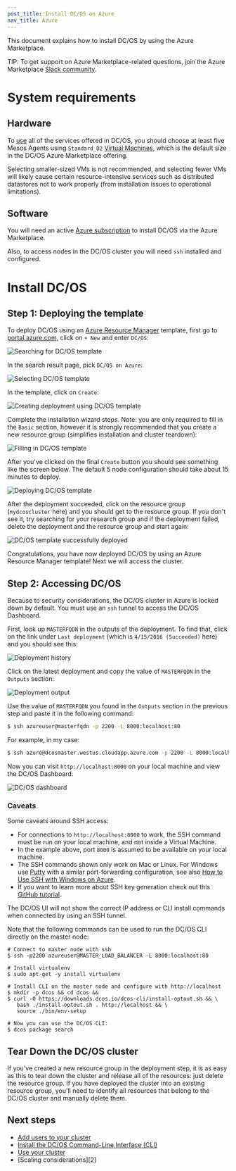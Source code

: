 ```yaml
---
post_title: Install DC/OS on Azure
nav_title: Azure
---
```


This document explains how to install DC/OS by using the Azure Marketplace.

TIP: To get support on Azure Marketplace-related questions, join the Azure Marketplace [Slack community](http://join.marketplace.azure.com).

# System requirements

## Hardware

To [use](/docs/1.7/usage/) all of the services offered in DC/OS, you should choose at least five Mesos Agents using `Standard_D2` [Virtual Machines](https://azure.microsoft.com/en-us/pricing/details/virtual-machines/), which is the default size in the DC/OS Azure Marketplace offering.

Selecting smaller-sized VMs is not recommended, and selecting fewer VMs will likely cause certain resource-intensive services such as distributed datastores not to work properly (from installation issues to operational limitations).

## Software

You will need an active [Azure subscription](https://azure.microsoft.com/en-us/pricing/purchase-options/) to install DC/OS via the Azure Marketplace.

Also, to access nodes in the DC/OS cluster you will need `ssh` installed and configured.

# Install DC/OS

## Step 1: Deploying the template

To deploy DC/OS using an [Azure Resource Manager](https://azure.microsoft.com/en-us/documentation/articles/resource-group-overview/) template, first go to [portal.azure.com](https://portal.azure.com/), click on `+ New` and enter `DC/OS`:

![Searching for DC/OS template](../img/dcos-azure-marketplace-step1a.png)

In the search result page, pick `DC/OS on Azure`:

![Selecting DC/OS template](../img/dcos-azure-marketplace-step1b.png)

In the template, click on `Create`:

![Creating deployment using DC/OS template](../img/dcos-azure-marketplace-step1c.png)

Complete the installation wizard steps. Note: you are only required to fill in the `Basic` section, however it is strongly recommended that you create a new resource group (simplifies installation and cluster teardown):

![Filling in DC/OS template](../img/dcos-azure-marketplace-step1d.png)

After you've clicked on the final `Create` button you should see something like the screen below. The default 5 node configuration should take about 15 minutes to deploy.

![Deploying DC/OS template](../img/dcos-azure-marketplace-step1e.png)

After the deployment succeeded, click on the resource group (`mydcoscluster` here) and you should get to the resource group. If you don't see it, try searching for your research group and if the deployment failed, delete the deployment and the resource group and start again:

![DC/OS template successfully deployed](../img/dcos-azure-marketplace-step1f.png)

Congratulations, you have now deployed DC/OS by using an Azure Resource Manager template! Next we will access the cluster.

## Step 2: Accessing DC/OS

Because to security considerations, the DC/OS cluster in Azure is locked down by default. You must use an `ssh` tunnel to access the DC/OS Dashboard.

First, look up `MASTERFQDN` in the outputs of the deployment. To find that, click on the link under `Last deployment` (which is `4/15/2016 (Succeeded)` here) and you should see this:

![Deployment history](../img/dcos-azure-marketplace-step2a.png)

Click on the latest deployment and copy the value of `MASTERFQDN` in the `Outputs` section:

![Deployment output](../img/dcos-azure-marketplace-step2b.png)

Use the value of `MASTERFQDN` you found in the `Outputs` section in the previous step and paste it in the following command:

```bash
$ ssh azureuser@masterfqdn -p 2200 -L 8000:localhost:80
```

For example, in my case:

```bash
$ ssh azure@dcosmaster.westus.cloudapp.azure.com -p 2200 -L 8000:localhost:80
```

Now you can visit `http://localhost:8000` on your local machine and view the DC/OS Dashboard.

![DC/OS dashboard](/img/ui-dashboard.gif)

### Caveats

Some caveats around SSH access:

- For connections to `http://localhost:8000` to work, the SSH command must be run on your local machine, and not inside a Virtual Machine.
- In the example above, port `8000` is assumed to be available on your local machine.
- The SSH commands shown only work on Mac or Linux. For Windows use [Putty](http://www.chiark.greenend.org.uk/~sgtatham/putty/download.html) with a similar port-forwarding configuration, see also [How to Use SSH with Windows on Azure](https://azure.microsoft.com/en-us/documentation/articles/virtual-machines-linux-ssh-from-windows/).
- If you want to learn more about SSH key generation check out this [GitHub tutorial](https://help.github.com/articles/generating-a-new-ssh-key-and-adding-it-to-the-ssh-agent/).

The DC/OS UI will not show the correct IP address or CLI install commands when connected by using an SSH tunnel.

Note that the following commands can be used to run the DC/OS CLI directly on the master node:

    # Connect to master node with ssh
    $ ssh -p2200 azureuser@MASTER_LOAD_BALANCER -L 8000:localhost:80
    
    # Install virtualenv
    $ sudo apt-get -y install virtualenv
    
    # Install CLI on the master node and configure with http://localhost
    $ mkdir -p dcos && cd dcos && 
    $ curl -O https://downloads.dcos.io/dcos-cli/install-optout.sh && \
       bash ./install-optout.sh . http://localhost && \
       source ./bin/env-setup
    
    # Now you can use the DC/OS CLI:   
    $ dcos package search

## Tear Down the DC/OS cluster

If you've created a new resource group in the deployment step, it is as easy as this to tear down the cluster and release all of the resources: just delete the resource group. If you have deployed the cluster into an existing resource group, you'll need to identify all resources that belong to the DC/OS cluster and manually delete them.

## Next steps

- [Add users to your cluster][10]
- [Install the DC/OS Command-Line Interface (CLI)][1]
- [Use your cluster][4]
- [Scaling considerations][2]

[1]: /docs/1.7/usage/cli/install/
[3]: https://azure.microsoft.com/en-us/documentation/articles/best-practices-auto-scaling/
[4]: /docs/1.7/usage/
[10]: /docs/1.7/administration/user-management/
